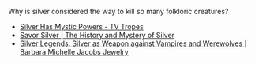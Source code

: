 Why is silver considered the way to kill so many folkloric creatures? 

- [Silver Has Mystic Powers - TV Tropes](https://tvtropes.org/pmwiki/pmwiki.php/Main/SilverHasMysticPowers)
- [Savor Silver | The History and Mystery of Silver](https://savorsilver.com/history-mystery-silver/)
- [Silver Legends: Silver as Weapon against Vampires and Werewolves | Barbara Michelle Jacobs Jewelry](https://www.bmjnyc.com/blogs/blog/118450117-silver-legends-silver-as-weapon-against-vampires-and-werewolves)